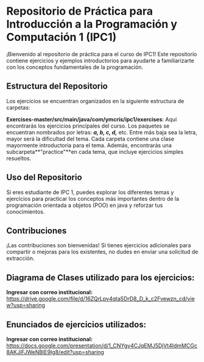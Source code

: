 # Repositorio de Práctica para Introducción a la Programación y Computación 1 (IPC1)
¡Bienvenido al repositorio de práctica para el curso de IPC1! Este repositorio contiene ejercicios y ejemplos introductorios para ayudarte a familiarizarte con los conceptos fundamentales de la programación.

## Estructura del Repositorio
Los ejercicios se encuentran organizados en la siguiente estructura de carpetas:

**Exercises-master/src/main/java/com/ymcris/ipc1/exercises**: Aquí encontrarás los ejercicios principales del curso.
Los paquetes se encuentran nombrados por letras: ***a, b, c, d,*** etc.
Entre más baja sea la letra, mayor será la dificultad del tema.
Cada carpeta contiene una clase mayormente introductoria para el tema.
Además, encontrarás una subcarpeta**"practice"**en cada tema, que incluye ejercicios simples resueltos.
## Uso del Repositorio
Si eres estudiante de IPC 1, puedes explorar los diferentes temas y ejercicios para practicar los conceptos más importantes dentro de la programación orientada a objetos (POO) en java y reforzar tus conocimientos.
## Contribuciones
¡Las contribuciones son bienvenidas! Si tienes ejercicios adicionales para compartir o mejoras para los existentes, no dudes en enviar una solicitud de extracción.

## Diagrama de Clases utilizado para los ejercicios:
**Ingresar con correo institucional:**
https://drive.google.com/file/d/16ZQrLpv4qta5DrD8_D_k_c2Fvewzn_cd/view?usp=sharing

## Enunciados de ejercicios utilizados:
**Ingresar con correo institucional:**
https://docs.google.com/presentation/d/1_CNYgv4CJqEMJ5DjVt4IdmMCGc8AKJiFJWeNBlE9Ig8/edit?usp=sharing
